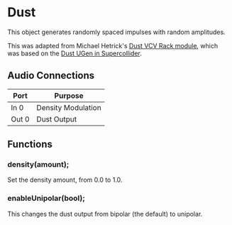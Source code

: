 # Dust

This object generates randomly spaced impulses with random amplitudes. 

This was adapted from Michael Hetrick's [Dust VCV Rack module](https://github.com/mhetrick/hetrickcv/blob/master/src/Dust.cpp), which was based on the [Dust UGen in Supercollider](https://doc.sccode.org/Classes/Dust.html).

## Audio Connections

| Port  | Purpose |
| ----- | ------- |
| In 0  | Density Modulation  |
| Out 0  | Dust Output  |


## Functions
### **density**(amount);
Set the density amount, from 0.0 to 1.0.

### **enableUnipolar**(bool);
This changes the dust output from bipolar (the default) to unipolar. 

